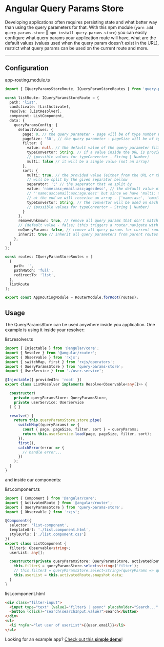# Angular Query Params Store

Developing applications often requires persisting state and what better way than using the query parameters for that. With this npm module (`yarn add query-params-store` || `npm install query-params-store`) you can easily configure what query params your application route will have, what are the default values (values used when the query param doesn't exist in the URL),
restrict what query params can be used on the current route and more.

---

## Configuration
app-routing.module.ts
```typescript
import { IQueryParamsStoreRoute, IQueryParamStoreRoutes } from 'query-params-store';

const listRoute: IQueryParamsStoreRoute = {
  path: 'list',
  canActivate: [ListActivate],
  resolve: [ListResolver],
  component: ListComponent,
  data: {
    queryParamsConfig: {
      defaultValues: {
        page: 0, // the query parameter - page will be of type number with default value of 0
        pageSize: '30', // the query parameter - pageSize will be of type string with default value of '30'
        filter: {
          value: null, // the default value of the query parameter filter will be null
          typeConvertor: String, // if a value inside the URL is provided it will be automatically parsed as String 
          // (possible values for typeConvertor - String | Number)
          multi: false // it will be a single value (not an array)
        },
        sort: {
          multi: true, // the provided value (either from the URL or the default one) will be threated as a string and it 
          // will be split by the given separator bellow
          separator: ';' // the seperator that we split by
          value: 'name:asc;email:asc;age:desc', // the default value of the query parameter sort will be 
          // ''name:asc;email:asc;age:desc' but since we have 'multi: true' it will be split by the given separator and 
          // at the end we will recevice an array - ['name:asc', 'email:asc', 'age:desc'];
          typeConvertor: String, // the convertor will be used on each value from the split array 
          // (possible values for typeConvertor - String | Number)
        }
      },
      removeUnknown: true, // remove all query params that don't match the ones provided in defaultValues config property 
      // (default value - false) (this triggers a router.navigate with all unknown query params set to undefined)
      noQueryParams: false, // remove all query params for current route (default value - false)
      inherit: true // inherit all query parameters from parent routes (default value - true)
    },
  }
};

const routes: IQueryParamStoreRoutes = [
  {
    path: '',
    pathMatch: 'full',
    redirectTo: 'list',
  },
  listRoute
];

export const AppRoutingModule = RouterModule.forRoot(routes);
```

## Usage

The QueryParamsStore can be used anywhere inside you application. One example is using it inside your resolver:

list.resolver.ts
```typescript
import { Injectable } from '@angular/core';
import { Resolve } from '@angular/router';
import { Observable } from 'rxjs';
import { switchMap, first } from 'rxjs/operators';
import { QueryParamsStore } from 'query-params-store';
import { UserService } from './user.service';

@Injectable({ providedIn: 'root' })
export class ListResolver implements Resolve<Observable<any[]>> {

  constructor(
    private queryParamsStore: QueryParamsStore,
    private userService: UserService
  ) { }

  resolve() {
    return this.queryParamsStore.store.pipe(
      switchMap((queryParams) => {
        const { page, pageSize, filter, sort } = queryParams;
        return this.userService.load(page, pageSize, filter, sort);
      }), 
      first(),
      catchError(error => {
        // handle error...
      })
    );
  }
}
```

and inside our components:

list.component.ts
```typescript
import { Component } from '@angular/core';
import { ActivatedRoute } from '@angular/router';
import { QueryParamsStore } from 'query-params-store';
import { Observable } from 'rxjs';

@Component({
  selector: 'list-component',
  templateUrl: './list.component.html',
  styleUrls: ['./list.component.css']
})
export class ListComponent {
  filter$: Observable<string>;
  userList: any[];

  constructor(private queryParamsStore: QueryParamsStore, activatedRoute: ActivatedRoute) {
    this.filter$ = queryParamsStore.select<string>('filter');
    // this.filter$ = queryParamsStore.select<string>(queryParams => queryParams.filter);
    this.userList = this.activatedRoute.snapshot.data;
  }
}

```

list.component.html
```html
<div class="filter-input">
  <input type="text" [value]="filter$ | async" placeholder="Search..." #searchInput>
  <button (click)="search(searchInput.value)">Search</button>
</div>
<ul>
  <li *ngFor="let user of userList">{{user.email}}</li>
</ul>
```


Looking for an example app? [Check out this **simple demo**](https://stackblitz.com/github/IliaIdakiev/query-param-store)!